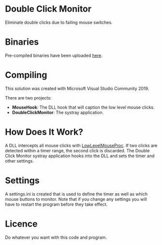 # Double Click Monitor
Eliminate double clicks due to failing mouse switches.

# Binaries
Pre-compiled binaries have been uploaded [here](https://github.com/siddhartha77/DoubleClickMonitor/tree/master/bin).

# Compiling
This solution was created with Microsoft Visual Studio Community 2019.

There are two projects:
* **MouseHook**: The DLL hook that will caption the low level mouse clicks.
* **DoubleClickMonitor**: The systray application.

# How Does It Work?
A DLL intercepts all mouse clicks with [LowLevelMouseProc](https://docs.microsoft.com/en-us/previous-versions/windows/desktop/legacy/ms644986(v=vs.85)). If two clicks are detected within a timer range, the second click is discarded. The Double Click Monitor systray application hooks into the DLL and sets the timer and other settings.

# Settings
A settings.ini is created that is used to define the timer as well as which mouse buttons to monitor. Note that if you change any settings you will have to restart the program before they take effect.

# Licence
Do whatever you want with this code and program.
